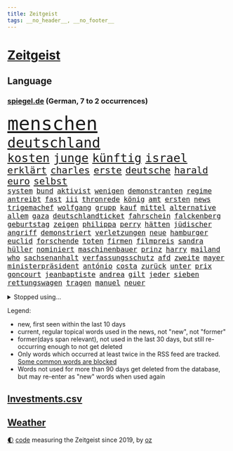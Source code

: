 ```yaml
---
title: Zeitgeist
tags: __no_header__, __no_footer__
---
```


# [Zeitgeist](https://oliz.io/zeitgeist/)

## Language

<h3><a href="https://www.spiegel.de" target="_blank">spiegel.de</a> (German, 7 to 2 occurrences)</h3>
<p style="font-family:monospace">
<span style="font-size:32pt"><a href="news_links.html#menschen" class="current">menschen</a></span>
<br>
<span style="font-size:24pt"><a href="news_links.html#deutschland" class="current">deutschland</a></span>
<br>
<span style="font-size:20pt"><a href="news_links.html#kosten" class="current">kosten</a></span>
<span style="font-size:20pt"><a href="news_links.html#junge" class="current">junge</a></span>
<span style="font-size:20pt"><a href="news_links.html#künftig" class="current">künftig</a></span>
<span style="font-size:20pt"><a href="news_links.html#israel" class="current">israel</a></span>
<br>
<span style="font-size:16pt"><a href="news_links.html#erklärt" class="current">erklärt</a></span>
<span style="font-size:16pt"><a href="news_links.html#charles" class="current">charles</a></span>
<span style="font-size:16pt"><a href="news_links.html#erste" class="current">erste</a></span>
<span style="font-size:16pt"><a href="news_links.html#deutsche" class="current">deutsche</a></span>
<span style="font-size:16pt"><a href="news_links.html#harald" class="current">harald</a></span>
<span style="font-size:16pt"><a href="news_links.html#euro" class="current">euro</a></span>
<span style="font-size:16pt"><a href="news_links.html#selbst" class="current">selbst</a></span>
<br>
<span style="font-size:12pt"><a href="news_links.html#system" class="current">system</a></span>
<span style="font-size:12pt"><a href="news_links.html#bund" class="current">bund</a></span>
<span style="font-size:12pt"><a href="news_links.html#aktivist" class="current">aktivist</a></span>
<span style="font-size:12pt"><a href="news_links.html#wenigen" class="current">wenigen</a></span>
<span style="font-size:12pt"><a href="news_links.html#demonstranten" class="current">demonstranten</a></span>
<span style="font-size:12pt"><a href="news_links.html#regime" class="current">regime</a></span>
<span style="font-size:12pt"><a href="news_links.html#antreibt" class="current">antreibt</a></span>
<span style="font-size:12pt"><a href="news_links.html#fast" class="current">fast</a></span>
<span style="font-size:12pt"><a href="news_links.html#iii" class="current">iii</a></span>
<span style="font-size:12pt"><a href="news_links.html#thronrede" class="new">thronrede</a></span>
<span style="font-size:12pt"><a href="news_links.html#könig" class="current">könig</a></span>
<span style="font-size:12pt"><a href="news_links.html#amt" class="current">amt</a></span>
<span style="font-size:12pt"><a href="news_links.html#ersten" class="current">ersten</a></span>
<span style="font-size:12pt"><a href="news_links.html#news" class="current">news</a></span>
<span style="font-size:12pt"><a href="news_links.html#trigemachef" class="new">trigemachef</a></span>
<span style="font-size:12pt"><a href="news_links.html#wolfgang" class="current">wolfgang</a></span>
<span style="font-size:12pt"><a href="news_links.html#grupp" class="new">grupp</a></span>
<span style="font-size:12pt"><a href="news_links.html#kauf" class="current">kauf</a></span>
<span style="font-size:12pt"><a href="news_links.html#mittel" class="current">mittel</a></span>
<span style="font-size:12pt"><a href="news_links.html#alternative" class="current">alternative</a></span>
<span style="font-size:12pt"><a href="news_links.html#allem" class="current">allem</a></span>
<span style="font-size:12pt"><a href="news_links.html#gaza" class="current">gaza</a></span>
<span style="font-size:12pt"><a href="news_links.html#deutschlandticket" class="current">deutschlandticket</a></span>
<span style="font-size:12pt"><a href="news_links.html#fahrschein" class="current">fahrschein</a></span>
<span style="font-size:12pt"><a href="news_links.html#falckenberg" class="new">falckenberg</a></span>
<span style="font-size:12pt"><a href="news_links.html#geburtstag" class="current">geburtstag</a></span>
<span style="font-size:12pt"><a href="news_links.html#zeigen" class="current">zeigen</a></span>
<span style="font-size:12pt"><a href="news_links.html#philippa" class="new">philippa</a></span>
<span style="font-size:12pt"><a href="news_links.html#perry" class="new">perry</a></span>
<span style="font-size:12pt"><a href="news_links.html#hätten" class="current">hätten</a></span>
<span style="font-size:12pt"><a href="news_links.html#jüdischer" class="current">jüdischer</a></span>
<span style="font-size:12pt"><a href="news_links.html#angriff" class="current">angriff</a></span>
<span style="font-size:12pt"><a href="news_links.html#demonstriert" class="current">demonstriert</a></span>
<span style="font-size:12pt"><a href="news_links.html#verletzungen" class="current">verletzungen</a></span>
<span style="font-size:12pt"><a href="news_links.html#neue" class="current">neue</a></span>
<span style="font-size:12pt"><a href="news_links.html#hamburger" class="current">hamburger</a></span>
<span style="font-size:12pt"><a href="news_links.html#euclid" class="new">euclid</a></span>
<span style="font-size:12pt"><a href="news_links.html#forschende" class="current">forschende</a></span>
<span style="font-size:12pt"><a href="news_links.html#toten" class="current">toten</a></span>
<span style="font-size:12pt"><a href="news_links.html#firmen" class="current">firmen</a></span>
<span style="font-size:12pt"><a href="news_links.html#filmpreis" class="current">filmpreis</a></span>
<span style="font-size:12pt"><a href="news_links.html#sandra" class="current">sandra</a></span>
<span style="font-size:12pt"><a href="news_links.html#hüller" class="current">hüller</a></span>
<span style="font-size:12pt"><a href="news_links.html#nominiert" class="current">nominiert</a></span>
<span style="font-size:12pt"><a href="news_links.html#maschinenbauer" class="new">maschinenbauer</a></span>
<span style="font-size:12pt"><a href="news_links.html#prinz" class="current">prinz</a></span>
<span style="font-size:12pt"><a href="news_links.html#harry" class="current">harry</a></span>
<span style="font-size:12pt"><a href="news_links.html#mailand" class="current">mailand</a></span>
<span style="font-size:12pt"><a href="news_links.html#who" class="current">who</a></span>
<span style="font-size:12pt"><a href="news_links.html#sachsenanhalt" class="current">sachsenanhalt</a></span>
<span style="font-size:12pt"><a href="news_links.html#verfassungsschutz" class="current">verfassungsschutz</a></span>
<span style="font-size:12pt"><a href="news_links.html#afd" class="current">afd</a></span>
<span style="font-size:12pt"><a href="news_links.html#zweite" class="current">zweite</a></span>
<span style="font-size:12pt"><a href="news_links.html#mayer" class="new">mayer</a></span>
<span style="font-size:12pt"><a href="news_links.html#ministerpräsident" class="current">ministerpräsident</a></span>
<span style="font-size:12pt"><a href="news_links.html#antónio" class="current">antónio</a></span>
<span style="font-size:12pt"><a href="news_links.html#costa" class="current">costa</a></span>
<span style="font-size:12pt"><a href="news_links.html#zurück" class="current">zurück</a></span>
<span style="font-size:12pt"><a href="news_links.html#unter" class="current">unter</a></span>
<span style="font-size:12pt"><a href="news_links.html#prix" class="new">prix</a></span>
<span style="font-size:12pt"><a href="news_links.html#goncourt" class="new">goncourt</a></span>
<span style="font-size:12pt"><a href="news_links.html#jeanbaptiste" class="new">jeanbaptiste</a></span>
<span style="font-size:12pt"><a href="news_links.html#andrea" class="current">andrea</a></span>
<span style="font-size:12pt"><a href="news_links.html#gilt" class="current">gilt</a></span>
<span style="font-size:12pt"><a href="news_links.html#jeder" class="current">jeder</a></span>
<span style="font-size:12pt"><a href="news_links.html#sieben" class="current">sieben</a></span>
<span style="font-size:12pt"><a href="news_links.html#rettungswagen" class="current">rettungswagen</a></span>
<span style="font-size:12pt"><a href="news_links.html#tragen" class="current">tragen</a></span>
<span style="font-size:12pt"><a href="news_links.html#manuel" class="current">manuel</a></span>
<span style="font-size:12pt"><a href="news_links.html#neuer" class="current">neuer</a></span>
</p>
<details>
<summary>Stopped using...</summary>
<p class="former" style="font-size:12pt">
elfmeter(1112) führende(1112) boot(1111) bundesland(1111) einzelne(1111) alternativen(1110) gestohlen(1110) jan(1110) kanada(1110) leichter(1109) verlegt(1109) verpflichtet(1109) eröffnet(1108) flugzeug(1108) mario(1108) oberbürgermeister(1108) steigende(1108) zuversicht(1108) manager(1107) stich(1107) unterwegs(1107) verluste(1107) vorschläge(1107) amsterdam(1106) angela(1106) aufregung(1106) erhoben(1106) geholt(1106) gerüchte(1106) hansi(1106) londoner(1106) merkel(1106) obama(1106) stimme(1106) witz(1106) berg(1105) bewerber(1105) fahrzeug(1105) fahrzeuge(1105) getan(1105) golf(1105) jobs(1105) minute(1105) schadet(1105) stets(1105) trainieren(1105) tötete(1105) vorübergehend(1105) bundesländer(1104) kämpfer(1104) neuem(1104) verboten(1104) verteilt(1103) zeitweise(1103) bmw(1102) daraufhin(1102) investoren(1102) prüfung(1102) reichte(1102) thüringen(1102) aufgehoben(1101) jörg(1101) strafe(1101) ändert(1101) jedenfalls(1100) papst(1100) publikum(1100) verdächtiger(1100) verschieben(1100) besitzer(1099) einzug(1099) fragt(1099) meister(1099) schnee(1099) studierenden(1099) termin(1099) tokio(1099) besetzt(1098) bilden(1098) franziskus(1098) wälder(1098) absage(1097) gestrichen(1097) offiziellen(1097) party(1097) bremer(1096) durchsuchungen(1096) beschwerden(1095) entscheidenden(1095) hürden(1095) verkaufen(1095) restaurant(1094) william(1094) juni(1093) lücke(1093) mangel(1092) vorgaben(1092) wirtschaftsministerium(1092) beantragt(1091) küstenwache(1091) anzeichen(1090) enge(1090) milliarde(1089) tür(1089) nationalen(1087) katholischen(1086) porsche(1086) präsidentin(1086) rückzug(1085) nachbarn(1084) ökonomen(1084) ehe(1083) katholische(1083) ausrüstung(1082) führenden(1082) mehrerer(1081) spiegelumfrage(1081) februar(1080) konsum(1080) parallelen(1080) stürzen(1076) empfehlung(1074) kindheit(1074) munition(1070) vorläufig(1069) kandidatur(1068) türen(1068) gerieten(1062) hype(1061) foto(1060) grüner(1060) armen(1056) identität(1056) elizabeth(1055) karriereende(988) belästigung(980) 4000(963) politikern(942) mitverantwortlich(923) übrig(916) verlag(915) waldbrände(883) durchbruch(878) tennisstar(875) ausbildung(863) videoaufnahmen(863) anführer(849) rereportage(848) bauern(846) ministerin(846) bundesrat(833) cup(828) freigesprochen(828) polnischen(810) kuriose(804) 700(799) übertragen(790) drauf(786) papiere(772) fifa(771) harris(770) games(755) medwedew(750) anton(746) älteste(745) energiekosten(743) eingeführt(741) ice(740) hofreiter(731) spürbar(729) studenten(726) feiertag(719) menschlichkeit(714) gletscher(703) gerne(700) akw(687) sank(683) kompromiss(682) brennt(675) verschiedenen(675) oligarchen(673) ersatz(665) fördern(663) hinzu(650) zweites(645) desto(644) herausgefunden(629) 49(627) dortmunder(616) ordnet(616) umfragen(614) schülern(606) dreharbeiten(604) betrugs(603) vereinigung(603) ukrainenews(593) stoff(589) ausstattung(588) nebenbei(588) russlandukrainekrieg(586) ausweiten(584) kremltruppen(578) niedersächsischen(568) kalt(565) begrenzt(562) arbeitslosigkeit(552) jack(542) hammer(537) verzichtete(531) ankara(529) fragwürdige(528) jubel(524) kinderinterview(523) eingesperrt(522) 14jährigen(520) brennende(508) exmann(498) panne(498) künstlichen(495) jugendlicher(493) inmitten(491) tvinterview(491) veröffentlichen(490) valley(488) brasilianischen(486) lena(482) zuwanderung(479) demenz(476) braun(474) namens(473) image(472) 27jährige(471) erlegen(466) legal(463) verleihung(461) solches(460) funktion(456) abitur(452) fpö(452) eingestürzt(450) scheiden(447) neueste(445) original(443) island(440) notruf(440) führten(436) protestbewegung(436) hoffnungsträger(434) medizin(432) beseitigt(431) rot(425) ukrainerusslandnews(425) perfekt(424) tobias(423) aufgewachsen(421) biografie(421) 19jähriger(420) jackson(419) nackt(419) russlandukrainenews(418) tagelang(418) schickte(415) atlantik(413) erzielte(413) verfassungsgericht(413) umgebung(411) angeblicher(405) wüste(401) krankenkasse(400) sensible(396) nutzern(394) rückblick(394) francisco(392) quer(392) zimmer(391) eingeschaltet(388) vereinbarung(388) abwahl(386) adidas(384) bröckelt(384) lkwfahrer(383) steven(383) scheinbar(382) persönlichen(379) zweifeln(377) eineinhalb(375) vizepräsidentin(372) deuten(371) schauplatz(366) carter(365) titanic(363) höchst(360) zucker(360) ernennt(359) chaotische(356) tottenham(356) eric(355) deutschem(353) aufsichtsrat(352) carolina(352) billigt(349) erfolgsrezept(348) uskonzern(346) flugabwehr(345) steuert(345) palmer(343) böhmermann(339) finanzaufsicht(335) route(331) serbische(331) segler(324) reisende(322) bafin(320) wirklichkeit(318) supermarkt(317) vermeldet(317) streben(316) 2009(315) getränke(311) internationalem(311) jahresbeginn(311) kurzzeitig(311) verbündete(308) abhilfe(307) totschlags(305) spiegelredakteur(304) tvserie(304) polizeigewalt(302) einkaufszentrum(301) rammt(300) aggressiv(298) kulturkampf(297) heimische(296) transparent(295) hinkt(291) ansicht(290) denkbar(288) mail(288) meiste(288) revision(288) solcher(288) bruchteil(286) emotionale(284) geldbuße(283) pferd(280) 250000(279) bildungsministerium(278) begeistern(276) geschäftsmann(276) meditation(276) verfolger(276) 31jährige(275) kommender(274) 33jährige(273) eiltempo(273) marode(270) metropolen(270) abheben(269) getragen(269) linda(269) nordamerika(268) profifußball(268) springer(268) erneuter(265) jubelt(265) technologie(265) umweltschutz(265) bremst(264) berge(261) gewaltvorwürfe(261) hitlergruß(261) weimar(261) siege(259) juventus(258) aufbauen(257) paket(257) steigert(257) gesetzlichen(255) gramm(254) lauf(253) 46(252) achtsamkeit(252) erforschen(252) handwerker(252) läufer(252) ajax(250) green(250) ingolstadt(249) insekten(249) panik(249) wunden(249) 150000(248) maximilian(248) reisten(248) 51(247) georgien(247) köpfe(247) marius(247) 1600(246) offizier(246) lokale(244) geschnappt(243) simone(242) präsidentschaftskandidat(241) moskauer(240) fraglich(239) entschlossen(236) poker(236) teufel(235) diesjährigen(234) bemerkenswerte(233) spitzenkandidat(231) ernsten(229) geklaut(229) vermutung(229) territorium(228) anhand(226) buchstaben(226) glücklicher(226) betreiben(225) norditalien(225) autoindustrie(224) zoos(224) ankommen(222) frisst(222) gestreikt(222) abbrechen(221) mischung(220) supermarktkette(220) vergiftung(216) naiv(214) verschwörungsmythen(214) minen(212) lebenslanger(210) jonas(208) radsport(208) bahnreisende(207) jewgenij(207) ergibt(205) kartellamt(205) betrunkener(204) fehde(203) rohstoff(203) daniil(202) holland(202) tätern(202) eingeklemmt(201) startete(201) vision(199) singapur(196) spiegeltalk(196) spezialisten(195) zeuge(195) nils(194) innovationen(191) 800(190) ausbreiten(190) award(190) involviert(190) solaranlagen(190) vertagt(190) alexandra(189) ingenieure(189) bekämpfung(188) auszubildende(187) argumenten(186) feierlichkeiten(186) follower(186) getreide(186) hexenjagd(186) inneren(186) gewalttaten(185) konkret(185) usbehörden(185) oberdorf(184) renommierter(184) sichere(184) keinerlei(183) katastrophen(182) legalisieren(182) turin(182) kanadische(181) karlheinz(181) mittelschicht(181) aufarbeiten(180) einsturz(176) begrüßen(173) kfw(173) fühlte(172) hessens(172) spürt(171) unterschiedlichen(171) 13jähriger(170) rad(170) aufgerollt(169) spitzenkandidaten(168) aß(167) biles(165) eingesammelt(164) halbjahr(164) louis(164) substanzen(164) gewissheit(163) mach(163) minutenlang(163) kleinkinder(162) haiti(161) brüsseler(160) mischen(160) uboot(160) betreibern(159) heilige(158) selbstversuch(157) ios(156) schätzen(156) schiffen(154) vergabe(154) mehreinnahmen(153) ranghohen(153) schwimmkurs(153) landtagswahlkampf(152) uskapitol(152) zeitungen(152) buchstäblich(151) forbes(151) male(151) vi(151) überwachen(151) gehandelt(150) hamm(150) iphones(150) terroristischen(150) watch(150) zwischendurch(149) beruft(148) impfstoff(148) kenianischen(148) kalifornischen(147) frankfurts(146) härteres(146) auftritts(145) länderspiel(145) englands(144) lustige(144) stopfen(144) lebensgefährlich(143) zugespitzt(143) dortige(142) kalter(142) schulleiter(142) absurd(141) conference(141) diego(141) dietmar(141) kopenhagen(141) uruguay(141) heilen(140) verweis(140) verzögert(140) henry(139) kategorie(139) popp(139) saudische(137) wiese(137) ausreichen(136) celsius(136) cavendish(135) drummer(135) gegners(134) helden(134) mauer(134) bedeckt(133) fpöchef(133) primož(133) reagan(133) roglič(133) ronald(133) scott(133) verwehrt(133) überführen(133) +(132) unfallort(132) besiegelt(131) inferno(130) abpfiff(129) aleksandar(129) erlangte(129) würdigung(129) drastische(128) prominent(127) sánchez(127) wal(127) 145(126) nachtzug(126) traumtor(126) wiesen(126) berechnungen(125) fasziniert(125) roadtrip(125) taurus(125) ted(125) umzusetzen(125) cruz(124) festgestellt(124) lebensgefährlichen(124) milan(124) neunzigerjahre(124) wochenenden(124) bunter(122) rummenigge(122) spotify(122) wissenschaftlerinnen(121) besessen(120) chemie(120) netzentgelte(120) sätzen(120) ukrainerin(120) rechtsaußenpartei(119) sprang(119) topspielerinnen(119) toxischen(119) auswärtssieg(118) progressiv(118) wirecard(117) helene(116) schlichten(116) übertrieben(116) bruni(115) börsengang(115) dreieinhalb(115) vertreten(115) gefährt(114) kannten(114) klappte(114) nordosten(114) schlüssel(114) seenot(114) zustellung(114) beitreten(113) 30jähriger(112) benachteiligt(112) erzwingen(112) grenzpolizei(112) obersten(112) senatorin(112) abwenden(111) plattformen(111) landeshauptstadt(110) langjährigen(110) stellenabbau(110) flüchtlingen(109) fressen(109) militäroperation(109) norweger(109) populist(109) länderspielen(108) saudischer(108) auflösung(107) beworben(106) boots(106) limit(106) ankunft(105) beatrix(105) cockpit(105) kadaver(105) prügelei(105) raucher(105) agnieszka(104) blumen(104) eisbrecher(104) lud(104) zäsur(104) düsseldorfer(103) indirekt(102) revolte(102) widersprüche(102) gerichts(101) klagten(101) vertrauter(101) wunde(101) cduvorsitzende(100) mdr(100) verbreitung(100) aufzustellen(99) entgelte(99) m(99) verstrickt(99) wiesn(99) afderfolg(98) einstufen(98) energiepreisen(98) putsch(98) vingegaard(98) achtzigern(97) anwesen(97) becken(97) prigoschins(97) eauto(95) kambodscha(95) komisch(95) angehäuft(94) bitteren(94) jenaer(94) sparpläne(94) trennte(94) geplündert(93) glamour(93) hunter(93) kooperiert(93) hitzetote(92) mitschüler(92) toptalente(92) toursieger(92) zwölfjährige(92) afdchefin(91) blickten(91) erstellen(91) fahrenden(91) feuchte(91) filiale(91) gerichtsverfahren(91) lernten(91) nördlich(91) vincenzo(91) aushalten(90) behrens(90) gastgewerbe(90) hannes(90) höchstwerte(90) mittzwanziger(90) rottachegern(90) schärfsten(90) spritztour(90) unglücksursache(90) weckruf(90) häfen(89) reportage(89) sos(89) sündenfall(89) umkehren(89) albert(88) angefangen(88) brandmauer(88) hose(88) kirchen(88) luftverkehr(88) sicherheitsgarantien(88) grundsätzliches(87) kluger(87) konter(87) milliardenschweres(87) richtungen(87) schneidet(87) sicherheitskräften(87) arbeitern(86) emden(86) emder(86) exkanzlerin(86) expertinnen(86) krisentreffen(86) nationalfeiertag(86) totem(86) woidke(86) angreift(85) führungswechsel(85) sterne(85) gebissen(84) security(84) beständig(83) hinterm(83) kardinäle(83) lautes(83) schaue(83) scheu(83) varianten(83) absichten(82) gestoppter(82) a4(81) cdugeneralsekretär(81) cduvorschlag(81) heiße(81) inoffizielle(81) mcilroy(80) rory(80) signale(80) stützen(80) prävention(79) schmerzensgeld(79) zäh(79) beispiellose(78) gersbeck(78) paraguay(78) trainingslager(78) 50+1regel(77) butter(77) dfbnationalspieler(77) erfinden(77) fantastische(77) frauenrechte(77) selbsttest(77) sicherstellen(77) thailändischen(77) wirecardprozess(77) 49ers(76) abziehen(76) argentiniens(76) flüchtet(76) gesteigert(76) marie(76) startelf(76) wohngebäuden(76) expartnerin(75) hunden(75) nationales(75) quad(75) torwart(75) unverzichtbar(75) betreuen(74) dfbteams(74) hagen(74) playmobil(74) wunderbarer(74) erwischte(73) fabelzeit(73) gedreht(73) geldes(73) lady(73) morawiecki(73) zusammenarbeitet(73) 18jährigen(72) bvg(72) eingekreist(72) heimliche(72) voigt(72) ätzt(72) 00(71) belohnt(71) feijóo(71) kapitol(71) lehnte(71) nest(71) storch(71) widersprüchliche(71) bürgerrat(70) eh(70) energiekonzerne(70) followern(70) hotspur(70) kehrten(70) wettstreit(70) besorgte(69) merz’(69) missgeschick(69) herstellung(68) pilgern(68) revolutionierten(68) räder(68) schreckt(68) abbild(67) maier(67) militärputsch(67) monatelange(67) spielzeughersteller(67) verglich(67) zusammenprall(67) bochums(66) dfbkader(66) karibikstaat(66) knausern(66) notwendig(66) recherche(66) sicherheitsrat(66) beschießt(65) beschwichtigt(65) camper(65) ideologie(65) mager(65) mitangeklagten(65) parteiinterne(65) sichergestellt(65) taurusraketen(65) tickt(65) unwohlsein(65) videobeweis(65) bestürzt(64) besuchte(64) mysteriösen(64) nfllegende(64) schrecklich(64) weltklimarat(64) öffentlicher(64) auftragsplus(63) erträumt(63) größerer(63) rekordjahr(63) wirbel(63) eid(62) fitch(62) höhen(62) katastrophenschutz(62) kaufhauses(62) klimaschädliche(62) militärjunta(62) patientinnen(62) pierre(62) feueralarm(61) jetzige(61) luxusautos(61) achtung(60) angefahren(60) exorzist(60) friedkin(60) spediteur(60) strafbar(60) struktur(60) taurusmarschflugkörper(60) andauern(59) arno(59) bausemer(59) europawahlkandidaten(59) khanhohloch(59) lebensläufe(59) neunjähriger(59) oppositionsführerin(59) trentino(59) alternativer(58) beispiellosen(58) hausarrest(58) michelle(58) organisierten(58) rechtspopulist(58) roter(58) steuersenkungen(58) witten(58) afdchef(57) rutschte(57) toryregierung(57) winken(57) eigentor(56) ewigen(56) hebel(56) jon(56) parat(56) spitzenpolitiker(56) boateng(55) saudiarabiens(55) spanischer(55) tänzer(55) ähnelt(55) überwachungskamera(55) allergischen(54) eingreiftruppe(54) jameswebbteleskops(54) schlupflöcher(54) systemsprenger(54) versicherte(54) autobahnraststätte(53) meteorologe(53) schätzt(53) staffordshire(53) stärkung(53) terrier(53) verteidigungsstrategie(53) wohnort(53) wortgefechte(53) fünfjährige(52) jurca(52) knacken(52) medaillen(52) sportlerinnen(52) großartig(51) palmen(51) typisch(51) usmetropole(51) anordnung(50) asylunterkunft(50) konsequent(50) leichenteile(50) militärfahrzeuge(50) taurusmarschflugkörpern(50) verfolgung(50) weigerte(50) abstiegskampf(49) betraut(49) kryptoszene(49) rätselhafte(49) swatch(49) ultrakurzen(49) weiblichen(49) aufwärtstrend(48) minenfeldern(48) schulgelände(48) drosten(47) politico(47) rekordeinnahmen(47) rucksack(47) trolle(47) 82(46) erklärten(46) felipe(46) finanzkrise(46) schmerzhafter(46) vorzugehen(46) wissenschaftlern(46) bremerhaven(45) ferne(45) herzkrank(45) laptop(45) soziales(45) unheilbar(45) 28jährigen(44) checker(44) merkwürdige(44) starren(44) telefonbetrüger(44) tobi(44) v(44) weiterzufahren(44) brandkatastrophe(43) geist(43) abgestellt(42) andrang(42) bombenanschlag(42) einfahren(42) evenepoel(42) flugblatt(42) remco(42) staatsoper(42) umweltorganisation(42) verworfen(42) weltmeistertitel(42) cdu/csufraktion(41) entlohnt(41) evergrande(41) gedanke(41) immobilienkrise(41) kennenlernen(41) szenario(41) jahrhunderts(40) klimaschädliches(40) normales(40) oxford(40) syriens(40) syrischen(40) bespritzen(39) dröge(39) giraffe(39) aufhört(38) beträchtliche(38) dreikampf(38) hildesheim(38) jerome(38) parteifreundin(38) vorgängen(38) afdpolitikerin(37) gereizt(37) mandeln(37) pflegt(37) simple(37) ungeduldig(37) afdstadtrat(36) beliefert(36) home(36) schwester(36) straßensperrungen(36) 99(35) alkoholfreie(35) denguefieber(35) explodierte(35) helfende(35) markigen(35) noten(34) 71(33) beate(33) lass(33) preisverleihung(33) probe(33) unbedarfter(33) usarmee(33) wahlverschwörung(33) a7(32) abrechnen(32) autoattacke(32) autounfall(32) belastungsgrenze(32) delhi(32) ehemanns(32) heimisch(32) kontrolleure(32) raketeneinschläge(32) uwe(32) vorgängern(32) überlagert(32) beschwert(31) bundesverkehrsminister(31) charlie(31) ermöglichte(31) folgenschweren(31) gewaltwelle(31) schnelles(31) spdgeneralsekretär(31) versöhnlicher(31) disney+(30) flugabwehrsystem(30) infiziert(30) klimagipfel(30) landebahn(30) momenten(30) nötige(30) ohio(30) schwerter(30) trefferquote(30) verspottet(30) volksbanken(30) überraschen(30) angeln(29) diamonds(29) gaal(29) geheiratet(29) hackney(29) kuh(29) kurdische(29) marschieren(29) people(29) pkk(29) shows(29) verbracht(29) versenkte(29) versunken(29) bergkarabachkonflikt(28) jumbovisma(28) kickl(28) konzernmutter(28) kurzgeschichten(28) missbrauchen(28) mitangeklagter(28) onlineshop(28) oppositionspolitiker(28) rauer(28) rezensentin(28) 34jährige(27) arbeiterpartei(27) dachau(27) kräftiger(27) versinkt(27) bankrott(26) border(26) boss(26) dokumentation(26) landstriche(26) ramos(26) verwirrter(26) arbeitsumfeld(25) derart(25) edle(25) maghrebstaaten(25) expandieren(24) inhaftierter(24) kansas(24) kurzfristige(24) sinnlose(24) toursieg(24) unsinn(24) afroamerikaner(23) besetztes(23) fasst(23) fjord(23) flicks(23) goldenes(23) probealarm(23) sanften(23) schultern(23) stadtpark(23) strafgerichtshof(23) teamkolleginnen(23) abrechnung(22) durchkreuzen(22) hansjoachim(22) lecken(22) magenprobleme(22) watzke(22) altert(21) bundestagsvizepräsident(21) drosselt(21) heimlichen(21) kinderfußball(21) konjunkturprognose(21) magie(21) mittrainieren(21) parlamentspräsidium(21) sonnen(21) zauberer(21) doerry(20) entbrannt(20) eriwan(20) hummels(20) mats(20) zähler(20) aluminium(19) drew(19) feierlaune(19) gehöre(19) lebenslangen(19) milley(19) singen(19) socialmedianutzer(19) usgeneralstabschef(19) zukommt(19) asylbewerbern(18) coolste(18) reifen(18) thüringischen(18) darstellung(17) impeachment(17) irreführung(17) längerem(17) schauspielerpaar(17) stücke(17) werkstatt(17) geschehe(16) harrte(16) strukturen(16) umfragewerte(16) warteten(16) 50jährige(15) ceo(15) jérôme(15) sofern(15) stevens(15) sufjan(15) amazonasgebiet(14) ddr(14) flüchtig(14) handelskette(14) herfried(14) inn(14) jameswebbteleskop(14) lieblingsprojekt(14) mintzlaff(14) münkler(14) pflegte(14) rotterdam(14) abrufen(13) alijew(13) aserbaidschans(13) gewünschten(13) rauchwolken(13) studienanfänger(13) ungebrochen(13) zenit(13) aufsicht(12) berlinmarathon(12) reizgas(12) untermauert(12) bandenkriminalität(11) bist(11) demontage(11) mobbing(11) philippinische(11) popkultur(11) zonen(11)
</p>
</details>
<p>Legend:
<ul>
<li><span class="new">new</span>, first seen within the last 10 days</li>
<li><span class="current">current</span>, regular topical words used in the news, not "new", not "former"</li>
<li><span class="former">former(days span relevant)</span>, not used in the last 30 days, but still re-occurring enough to not get deleted</li>
<li>Only words which occurred at least twice in the RSS feed are tracked. <a href="language/filters.py">Some common words are blocked</a></li>
<li>Words not used for more than 90 days get deleted from the database, but may re-enter as "new" words when used again</li>
</ul>
</p>

## [Investments](investments.html)[.csv](investments.csv)

## [Weather](weather.html)

<footer>
<a href="javascript:toggleTheme()" class="nav">🌓</a>
<a href="https://github.com/ooz/zeitgeist">code</a> measuring the Zeitgeist since 2019, by <a href="https://oliz.io">oz</a>
</footer>
